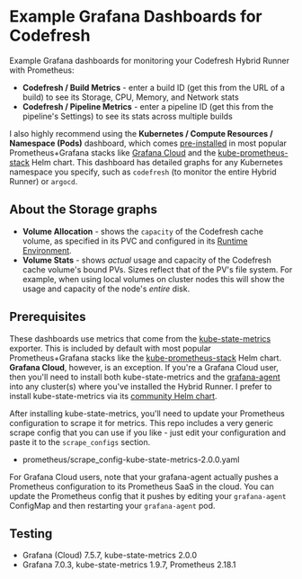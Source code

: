 # Example Grafana Dashboards for Codefresh

Example Grafana dashboards for monitoring your Codefresh Hybrid Runner with Prometheus:
* **Codefresh / Build Metrics** - enter a build ID (get this from the URL of a build) to see its Storage, CPU, Memory, and Network stats
* **Codefresh / Pipeline Metrics** - enter a pipeline ID (get this from the pipeline's Settings) to see its stats across multiple builds

I also highly recommend using the **Kubernetes / Compute Resources / Namespace (Pods)** dashboard, which comes [pre-installed](https://github.com/monitoring-mixins/docs) in most popular Prometheus+Grafana stacks like [Grafana Cloud](https://grafana.com/products/cloud/) and the [kube-prometheus-stack](https://github.com/prometheus-community/helm-charts/tree/main/charts/kube-prometheus-stack) Helm chart. This dashboard has detailed graphs for any Kubernetes namespace you specify, such as `codefresh` (to monitor the entire Hybrid Runner) or `argocd`.

## About the Storage graphs
* **Volume Allocation** - shows the `capacity` of the Codefresh cache volume, as specified in its PVC and configured in its [Runtime Environment](https://support.codefresh.io/hc/en-us/articles/360016090559-How-to-Setting-up-default-resources-for-your-Runner-Runtime-Environment).
* **Volume Stats** - shows *actual* usage and capacity of the Codefresh cache volume's bound PVs. Sizes reflect that of the PV's file system. For example, when using local volumes on cluster nodes this will show the usage and capacity of the node's *entire* disk.

## Prerequisites

These dashboards use metrics that come from the [kube-state-metrics](https://github.com/kubernetes/kube-state-metrics) exporter. This is included by default with most popular Prometheus+Grafana stacks like the [kube-prometheus-stack](https://github.com/prometheus-community/helm-charts/tree/main/charts/kube-prometheus-stack) Helm chart. **Grafana Cloud**, however, is an exception. If you're a Grafana Cloud user, then you'll need to install both kube-state-metrics and the [grafana-agent](https://grafana.com/docs/grafana-cloud/quickstart/agent_k8s/) into any cluster(s) where you've installed the Hybrid Runner. I prefer to install kube-state-metrics via its [community Helm chart](https://github.com/prometheus-community/helm-charts/tree/main/charts/kube-state-metrics). 

After installing kube-state-metrics, you'll need to update your Prometheus configuration to scrape it for metrics. This repo includes a very generic scrape config that you can use if you like - just edit your configuration and paste it to the `scrape_configs` section.

* prometheus/scrape_config-kube-state-metrics-2.0.0.yaml

For Grafana Cloud users, note that your grafana-agent actually pushes a Prometheus configuration to its Prometheus SaaS in the cloud. You can update the Prometheus config that it pushes by editing your `grafana-agent` ConfigMap and then restarting your `grafana-agent` pod.

## Testing

* Grafana (Cloud) 7.5.7, kube-state-metrics 2.0.0
* Grafana 7.0.3, kube-state-metrics 1.9.7, Prometheus 2.18.1